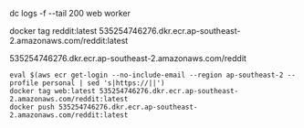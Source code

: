 dc logs -f --tail 200 web worker


docker tag reddit:latest 535254746276.dkr.ecr.ap-southeast-2.amazonaws.com/reddit:latest


535254746276.dkr.ecr.ap-southeast-2.amazonaws.com/reddit

	eval $(aws ecr get-login --no-include-email --region ap-southeast-2 --profile personal | sed 's|https://||')
	docker tag web:latest 535254746276.dkr.ecr.ap-southeast-2.amazonaws.com/reddit:latest
	docker push 535254746276.dkr.ecr.ap-southeast-2.amazonaws.com/reddit:latest



